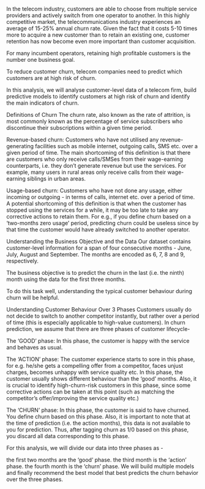 In the telecom industry, customers are able to choose from multiple service providers and actively switch from one operator to another. In this highly competitive market, the telecommunications industry experiences an average of 15-25% annual churn rate. Given the fact that it costs 5-10 times more to acquire a new customer than to retain an existing one, customer retention has now become even more important than customer acquisition.

For many incumbent operators, retaining high profitable customers is the number one business goal.

To reduce customer churn, telecom companies need to predict which customers are at high risk of churn.

In this analysis, we will analyse customer-level data of a telecom firm, build predictive models to identify customers at high risk of churn and identify the main indicators of churn.

Definitions of Churn
The churn rate, also known as the rate of attrition, is most commonly known as the percentage of service subscribers who discontinue their subscriptions within a given time period.

Revenue-based churn:
Customers who have not utilised any revenue-generating facilities such as mobile internet, outgoing calls, SMS etc. over a given period of time. The main shortcoming of this definition is that there are customers who only receive calls/SMSes from their wage-earning counterparts, i.e. they don’t generate revenue but use the services. For example, many users in rural areas only receive calls from their wage-earning siblings in urban areas.

Usage-based churn:
Customers who have not done any usage, either incoming or outgoing - in terms of calls, internet etc. over a period of time. A potential shortcoming of this definition is that when the customer has stopped using the services for a while, it may be too late to take any corrective actions to retain them. For e.g., if you define churn based on a ‘two-months zero usage’ period, predicting churn could be useless since by that time the customer would have already switched to another operator.

Understanding the Business Objective and the Data
Our dataset contains customer-level information for a span of four consecutive months - June, July, August and September. The months are encoded as 6, 7, 8 and 9, respectively.

The business objective is to predict the churn in the last (i.e. the ninth) month using the data for the first three months.

To do this task well, understanding the typical customer behaviour during churn will be helpful.

Understanding Customer Behaviour Over 3 Phases
Customers usually do not decide to switch to another competitor instantly, but rather over a period of time (this is especially applicable to high-value customers). In churn prediction, we assume that there are three phases of customer lifecycle-

The ‘GOOD’ phase: In this phase, the customer is happy with the service and behaves as usual.

The ‘ACTION’ phase: The customer experience starts to sore in this phase, for e.g. he/she gets a compelling offer from a competitor, faces unjust charges, becomes unhappy with service quality etc. In this phase, the customer usually shows different behaviour than the ‘good’ months. Also, it is crucial to identify high-churn-risk customers in this phase, since some corrective actions can be taken at this point (such as matching the competitor’s offer/improving the service quality etc.)

The ‘CHURN’ phase: In this phase, the customer is said to have churned. You define churn based on this phase. Also, it is important to note that at the time of prediction (i.e. the action months), this data is not available to you for prediction. Thus, after tagging churn as 1/0 based on this phase, you discard all data corresponding to this phase.

For this analysis, we will divide our data into three phases as -

the first two months are the ‘good’ phase.
the third month is the ‘action’ phase.
the fourth month is the ‘churn’ phase.
We will build multiple models and finally recommend the best model that best predicts the churn behavior over the three phases.
